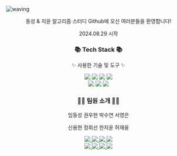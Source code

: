 ![waving](https://capsule-render.vercel.app/api?type=waving&height=200&text=ALGORITHM%20STUDY&fontAlign=50&fontAlignY=40&color=gradient)
<p align='center'>동성 & 지윤 알고리즘 스터디 Github에 오신 여러분들을 환영합니다!</p>
<p align='center'>2024.08.29 시작</p>

<div align=center>
	<h3>📚 Tech Stack 📚</h3>
	<p>✨ 사용한 기술 및 도구 ✨</p>
</div>
<div align="center">
	<img src="https://img.shields.io/badge/C++-00599C?style=flat&logo=cplusplus&logoColor=white" />
	<img src="https://img.shields.io/badge/JavaScript-F7DF1E?style=flat&logo=javascript&logoColor=white" />
	<img src="https://img.shields.io/badge/HTML5-E34F26?style=flat&logo=html5&logoColor=white" />
	<img src="https://img.shields.io/badge/CSS3-1572B6?style=flat&logo=css3&logoColor=white" />
</div>
<div align="center">
	<img src="https://img.shields.io/badge/Vue.js-4FC08D?style=flat&logo=vuedotjs&logoColor=white" />
	<img src="https://img.shields.io/badge/Mattermost-0058CC?style=flat&logo=mattermost&logoColor=white" />
 	<img src="https://img.shields.io/badge/Github-181717?style=flat&logo=Github&logoColor=white" />
</div>
<div align="center">
	<h3>🤹‍♂️ 팀원 소개 🤹‍♂️</h3>
	<p>임동성 권우현 박수연 서영은</p>
	<p>신용현 정회선 한지윤 허재웅</p>
</div>

<div align="center">
	<a href="mailto:april260@naver.com">
		<img src="https://img.shields.io/badge/동성-00205B?style=flat&logo=Gmail&logoColor=white" />
	<a href="mailto:april260@naver.com">
		<img src="https://img.shields.io/badge/우현-EF2D5E?style=flat&logo=Gmail&logoColor=white" />
	<a href="mailto:april260@naver.com">
		<img src="https://img.shields.io/badge/수연-83B81A?style=flat&logo=Gmail&logoColor=white" />
	<a href="mailto:april260@naver.com">
		<img src="https://img.shields.io/badge/영은-FF9A00?style=flat&logo=Gmail&logoColor=white" />
		<br/>
	<a href="mailto:april260@naver.com">
		<img src="https://img.shields.io/badge/용현-1A1A1A?style=flat&logo=Gmail&logoColor=white" />
	<a href="mailto:april260@naver.com">
		<img src="https://img.shields.io/badge/회선-006272?style=flat&logo=Gmail&logoColor=white" />
	<a href="mailto:april260@naver.com">
		<img src="https://img.shields.io/badge/지윤-9999FF?style=flat&logo=Gmail&logoColor=white" />
	<a href="mailto:wkdgjwodnd@naver.com">
		<img src="https://img.shields.io/badge/재웅-31A8FF?style=flat&logo=Gmail&logoColor=white" />
</div>
